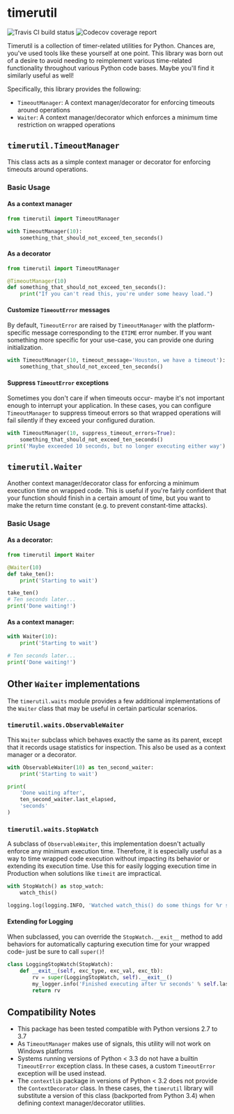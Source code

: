 # timerutil

![Travis CI build status](https://img.shields.io/travis/TylerHendrickson/timerutil.svg)
![Codecov coverage report](https://img.shields.io/codecov/c/github/sgrepo/celery-unique.svg)

Timerutil is a collection of timer-related utilities for Python.  Chances are, you've used tools like 
these yourself at one point.  This library was born out of a desire to avoid needing to reimplement 
various time-related functionality throughout various Python code bases.  Maybe you'll find it similarly 
useful as well!

Specifically, this library provides the following:
- `TimeoutManager`: A context manager/decorator for enforcing timeouts around operations
- `Waiter`: A context manager/decorator which enforces a minimum time restriction on wrapped operations


## `timerutil.TimeoutManager`

This class acts as a simple context manager or decorator for enforcing timeouts around operations.


### Basic Usage


#### As a context manager

```python
from timerutil import TimeoutManager

with TimeoutManager(10):
    something_that_should_not_exceed_ten_seconds()
```


#### As a decorator

```python
from timerutil import TimeoutManager

@TimeoutManager(10)
def something_that_should_not_exceed_ten_seconds():
    print("If you can't read this, you're under some heavy load.")
```


#### Customize `TimeoutError` messages

By default, `TimeoutError` are raised by `TimeoutManager` with the platform-specific message 
corresponding to the `ETIME` error number.  If you want something more specific for your use-case,
you can provide one during initialization.

```python
with TimeoutManager(10, timeout_message='Houston, we have a timeout'):
    something_that_should_not_exceed_ten_seconds()
```


#### Suppress `TimeoutError` exceptions

Sometimes you don't care if when timeouts occur- maybe it's not important enough to interrupt your application.
In these cases, you can configure `TimeoutManager` to suppress timeout errors so that wrapped operations 
will fail silently if they exceed your configured duration.

```python
with TimeoutManager(10, suppress_timeout_errors=True):
    something_that_should_not_exceed_ten_seconds()
print('Maybe exceeded 10 seconds, but no longer executing either way')
```

## `timerutil.Waiter`

Another context manager/decorator class for enforcing a minimum execution time on wrapped code.
This is useful if you're fairly confident that your function should finish in a certain amount of time,
but you want to make the return time constant (e.g. to prevent constant-time attacks).


### Basic Usage


#### As a decorator:

```python
from timerutil import Waiter

@Waiter(10)
def take_ten():
    print('Starting to wait')

take_ten()
# Ten seconds later...
print('Done waiting!')
```


#### As a context manager:

```python
with Waiter(10):
    print('Starting to wait')

# Ten seconds later...
print('Done waiting!')
```

## Other `Waiter` implementations

The `timerutil.waits` module provides a few additional implementations of the `Waiter` class that may be useful
in certain particular scenarios.


### `timerutil.waits.ObservableWaiter`

This `Waiter` subclass which behaves exactly the same as its parent, except that it records usage statistics
for inspection. This also be used as a context manager or a decorator.

```python
with ObservableWaiter(10) as ten_second_waiter:
    print('Starting to wait')

print(
    'Done waiting after',
    ten_second_waiter.last_elapsed,
    'seconds'
)
```


### `timerutil.waits.StopWatch`

A subclass of `ObservableWaiter`, this implementation doesn't actually enforce any minimum execution time. Therefore,
it is especially useful as a way to time wrapped code execution without impacting its behavior or extending its
execution time. Use this for easily logging execution time in Production when solutions like `timeit` are impractical.

```python
with StopWatch() as stop_watch:
    watch_this()

logging.log(logging.INFO, 'Watched watch_this() do some things for %r seconds', timer.last_runtime)
```


#### Extending for Logging

When subclassed, you can override the `StopWatch.__exit__` method to add behaviors for automatically capturing
execution time for your wrapped code- just be sure to call `super()`!

```python
class LoggingStopWatch(StopWatch):
    def __exit__(self, exc_type, exc_val, exc_tb):
        rv = super(LoggingStopWatch, self).__exit__()
        my_logger.info('Finished executing after %r seconds' % self.last_runtime)
        return rv
```


## Compatibility Notes

- This package has been tested compatible with Python versions 2.7 to 3.7
- As `TimeoutManager` makes use of signals, this utility will not work on Windows platforms
- Systems running versions of Python < 3.3 do not have a builtin `TimeoutError` exception class.
In these cases, a custom `TimeoutError` exception will be used instead.
- The `contextlib` package in versions of Python < 3.2 does not provide the `ContextDecorator` class.
In these cases, the `timerutil` library will substitute a version of this class (backported from Python 3.4) 
when defining context manager/decorator utilities.
